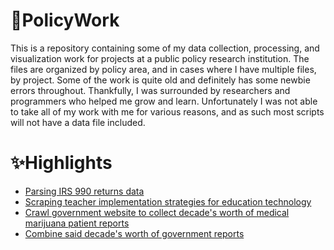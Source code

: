 # 📝PolicyWork 
This is a repository containing some of my data collection, processing, and visualization work for projects at a public policy research institution.
The files are organized by policy area, and in cases where I have multiple files, by project. 
Some of the work is quite old and definitely has some newbie errors throughout. Thankfully, I was surrounded by researchers and programmers who helped me grow and learn. 
Unfortunately I was not able to take all of my work with me for various reasons, and as such most scripts will not have a data file included.

# ✨Highlights
- [Parsing IRS 990 returns data](https://github.com/MokeEire/PolicyWork/tree/main/Healthcare/IRS%20990#irs-990)
- [Scraping teacher implementation strategies for education technology](https://github.com/MokeEire/PolicyWork/blob/main/Education/Implementation%20web%20scrape_02142017.R)
- [Crawl government website to collect decade's worth of medical marijuana patient reports](https://github.com/MokeEire/PolicyWork/blob/main/Drug%20Policy/pull_med_data.py) 
- [Combine said decade's worth of government reports](https://github.com/MokeEire/PolicyWork/blob/main/Drug%20Policy/combine_med_data.R)
